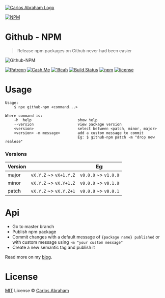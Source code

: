 [![Carlos Abraham Logo](https://avatars3.githubusercontent.com/u/21347264?s=50&v=4)](https://19cah.com)

[![NPM](https://nodei.co/npm/github-npm.png?compact=true)](https://nodei.co/npm/github-npm/)

# Github - NPM

> Release npm packages on Github never had been easier

![Github-NPM](https://cdn.abraham.gq/projects/github-npm/github-npm.svg)

<!-- Badges -->
[![Patreon][patreon]](https://www.patreon.com/19cah)
[![Cash Me][cash-me]](https://cash.me/$19cah)
[![19cah](https://19cah.com/badge.svg)](https://github.com/19cah)
[![Build Status](https://img.shields.io/travis/19cah/github-npm.svg?logo=travis)](https://travis-ci.org/19cah/github-npm)
[![npm](https://img.shields.io/npm/v/github-npm.svg)](https://www.npmjs.com/package/github-npm)
[![license](https://img.shields.io/github/license/19cah/github-npm.svg)](https://github.com/19cah/github-npm/blob/master/LICENSE)
<!-- Badges -->


# Usage

```
Usage:
	$ npx github-npm <command...>

Where command is:
	-h  help                     show help
	--version                    view package version
	<version>                    select between <patch, minor, major>
	<version> -m message>        add a custom message to commit
	                             Eg: $ github-npm patch -m "drop new realese"
```

### Versions

| Version |                        | Eg:                  |
| ------- | ---------------------- | -------------------- |
| major   | `vX.Y.Z` ~> `vX+1.Y.Z` | `v0.0.0` ~> `v1.0.0` |
| minor   | `vX.Y.Z` ~> `vX.Y+1.Z` | `v0.0.0` ~> `v0.1.0` |
| patch   | `vX.Y.Z` ~> `vX.Y.Z+1` | `v0.0.0` ~> `v0.0.1` |

# Api

- Go to master branch
- Publish npm package
- Commit changes with a default message of `{package name} published` or with custom message using `-m "your custom message"`
- Create a new semantic tag and publish it

Read more on my [blog](https://blog.19cah.com/2018/06/30/release-npm-packages-on-github).

# License

[MIT](https://github.com/19cah/github-npm/blob/master/LICENSE) License © [Carlos Abraham](https://github.com/19cah)


[cash-me]: https://cdn.abraham.gq/badges/cash-me.svg
[patreon]: https://cdn.abraham.gq/badges/patreon.svg
